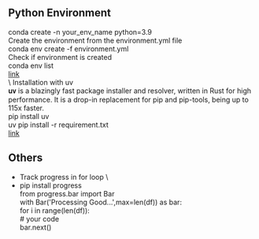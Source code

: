 ## Python Environment
conda create -n your_env_name python=3.9 \
Create the environment from the environment.yml file \
conda env create -f environment.yml \
Check if environment is created \
conda env list \
[link](https://conda.io/projects/conda/en/latest/user-guide/tasks/manage-environments.html#activating-an-environment) \
\\
Installation with uv \
𝐮𝐯 is a blazingly fast package installer and resolver, written in Rust for high performance. It is a drop-in replacement for pip and pip-tools, being up to 115x faster. \
pip install uv \
uv pip install -r requirement.txt \
[link](https://pypi.org/project/uv/)



## Others
- Track progress in for loop \
- pip install progress\
  from progress.bar import Bar\
  with Bar('Processing Good...',max=len(df)) as bar:\
      for i in range(len(df)):\
          # your code\
          bar.next()
